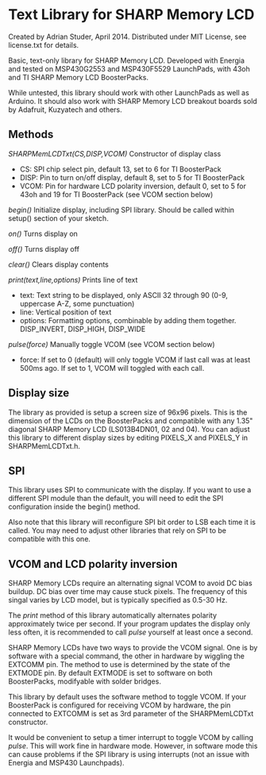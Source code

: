 Text Library for SHARP Memory LCD
=================================

Created by Adrian Studer, April 2014.
Distributed under MIT License, see license.txt for details.

Basic, text-only library for SHARP Memory LCD. Developed with Energia and tested on MSP430G2553 and MSP430F5529 LaunchPads, 
with 43oh and TI SHARP Memory LCD BoosterPacks.

While untested, this library should work with other LaunchPads as well as Arduino. It should also work with
SHARP Memory LCD breakout boards sold by Adafruit, Kuzyatech and others.

Methods
-------

*SHARPMemLCDTxt(CS,DISP,VCOM)* Constructor of display class
- CS: SPI chip select pin, default 13, set to 6 for TI BoosterPack
- DISP: Pin to turn on/off display, default 8, set to 5 for TI BoosterPack
- VCOM: Pin for hardware LCD polarity inversion, default 0, set to 5 for 43oh and 19 for TI BoosterPack (see VCOM section below)

*begin()* Initialize display, including SPI library. Should be called within setup() section of your sketch.

*on()* Turns display on

*off()* Turns display off

*clear()* Clears display contents

*print(text,line,options)* Prints line of text
- text: Text string to be displayed, only ASCII 32 through 90 (0-9, uppercase A-Z, some punctuation)
- line: Vertical position of text
- options: Formatting options, combinable by adding them together. DISP_INVERT, DISP_HIGH, DISP_WIDE 

*pulse(force)* Manually toggle VCOM (see VCOM section below)
- force: If set to 0 (default) will only toggle VCOM if last call was at least 500ms ago. If set to 1, VCOM will toggled with each call.

Display size
------------

The library as provided is setup a screen size of 96x96 pixels. This is the dimension of the LCDs on the BoosterPacks and compatible with any 1.35" diagonal SHARP Memory LCD (LS013B4DN01, 02 and 04). You can adjust this library to different display sizes by editing PIXELS_X and PIXELS_Y in SHARPMemLCDTxt.h.

SPI
---

This library uses SPI to communicate with the display. If you want to use a different SPI module than the default, you will need to edit the SPI configuration inside the begin() method.

Also note that this library will reconfigure SPI bit order to LSB each time it is called. You may need to adjust other libraries that rely on SPI to be compatible with this one.


VCOM and LCD polarity inversion
-------------------------------

SHARP Memory LCDs require an alternating signal VCOM to avoid DC bias buildup. DC bias over time may cause stuck pixels.
The frequency of this singal varies by LCD model, but is typically specified as 0.5-30 Hz.

The *print* method of this library automatically alternates polarity approximately twice per second.
If your program updates the display only less often, it is recommended to call *pulse* yourself at least once a second.

SHARP Memory LCDs have two ways to provide the VCOM signal. One is by software with a special command, the other in hardware by
wiggling the EXTCOMM pin. The method to use is determined by the state of the EXTMODE pin. By default EXTMODE is set to software 
on both BoosterPacks, modifyable with solder bridges.

This library by default uses the software method to toggle VCOM. If your BoosterPack is configured for receiving VCOM by hardware,
the pin connected to EXTCOMM is set as 3rd parameter of the SHARPMemLCDTxt constructor. 

It would be convenient to setup a timer interrupt to toggle VCOM by calling *pulse*. This will work fine in hardware mode. However,
in software mode this can cause problems if the SPI library is using interrupts (not an issue with Energia and MSP430 Launchpads).
